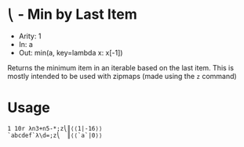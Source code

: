# `⎝` - Min by Last Item

- Arity: 1
- In: a
- Out: min(a, key=lambda x: x[-1])

Returns the minimum item in an iterable based on the last item. This is mostly intended to be used with zipmaps (made using the `z` command)

# Usage
```
1 10r λn3+n5-*;z⎝║⟨⟨1|-16⟩⟩
`abcdef`λ\d=;z⎝  ║⟨⟨`a`|0⟩⟩
```
